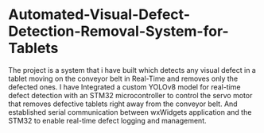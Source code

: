 # Automated-Visual-Defect-Detection-Removal-System-for-Tablets
The project is a system that i have built which detects any visual defect in a tablet moving on the conveyor belt in Real-Time and removes only the defected ones. 
I have Integrated a custom YOLOv8 model for real-time defect detection with an STM32 microcontroller to control the servo motor that removes defective tablets right away from the conveyor belt. And established serial communication between wxWidgets application and the STM32 to enable real-time defect logging and management.
